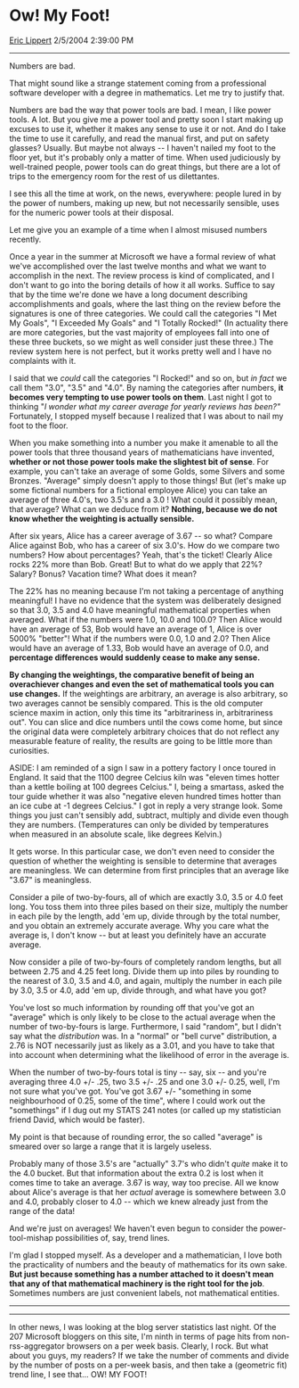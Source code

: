 <div id="page">

# Ow\! My Foot\!

[Eric Lippert](https://social.msdn.microsoft.com/profile/Eric%20Lippert) 2/5/2004 2:39:00 PM

-----

<div id="content">

<div class="mine">

Numbers are bad.

That might sound like a strange statement coming from a professional software developer with a degree in mathematics. Let me try to justify that.

Numbers are bad the way that power tools are bad. I mean, I like power tools. A lot. But you give me a power tool and pretty soon I start making up excuses to use it, whether it makes any sense to use it or not. And do I take the time to use it carefully, and read the manual first, and put on safety glasses? Usually. But maybe not always -- I haven't nailed my foot to the floor yet, but it's probably only a matter of time. When used judiciously by well-trained people, power tools can do great things, but there are a lot of trips to the emergency room for the rest of us dilettantes.

I see this all the time at work, on the news, everywhere: people lured in by the power of numbers, making up new, but not necessarily sensible, uses for the numeric power tools at their disposal.

Let me give you an example of a time when I almost misused numbers recently.

Once a year in the summer at Microsoft we have a formal review of what we've accomplished over the last twelve months and what we want to accomplish in the next. The review process is kind of complicated, and I don't want to go into the boring details of how it all works. Suffice to say that by the time we're done we have a long document describing accomplishments and goals, where the last thing on the review before the signatures is one of three categories. We could call the categories "I Met My Goals", "I Exceeded My Goals" and "I Totally Rocked\!" (In actuality there are more categories, but the vast majority of employees fall into one of these three buckets, so we might as well consider just these three.) The review system here is not perfect, but it works pretty well and I have no complaints with it.

I said that we *could* call the categories "I Rocked\!" and so on, but *in fact* we call them "3.0", "3.5" and "4.0". By naming the categories after numbers, **it becomes very tempting to use power tools on them**. Last night I got to thinking "*I wonder what my career average for yearly reviews has been?"* Fortunately, I stopped myself because I realized that I was about to nail my foot to the floor.

When you make something into a number you make it amenable to all the power tools that three thousand years of mathematicians have invented, **whether or not those power tools make the slightest bit of sense**. For example, you can't take an average of some Golds, some Silvers and some Bronzes. "Average" simply doesn't apply to those things\! But (let's make up some fictional numbers for a fictional employee Alice) you can take an average of three 4.0's, two 3.5's and a 3.0 \! What could it possibly mean, that average? What can we deduce from it? **Nothing, because we do not know whether the weighting is actually sensible.**

After six years, Alice has a career average of 3.67 -- so what? Compare Alice against Bob, who has a career of six 3.0's. How do we compare two numbers? How about percentages? Yeah, that's the ticket\! Clearly Alice rocks 22% more than Bob. Great\! But to what do we apply that 22%? Salary? Bonus? Vacation time? What does it mean?

The 22% has no meaning because I'm not taking a percentage of anything meaningful\! I have no evidence that the system was deliberately designed so that 3.0, 3.5 and 4.0 have meaningful mathematical properties when averaged. What if the numbers were 1.0, 10.0 and 100.0? Then Alice would have an average of 53, Bob would have an average of 1, Alice is over 5000% "better"\! What if the numbers were 0.0, 1.0 and 2.0? Then Alice would have an average of 1.33, Bob would have an average of 0.0, and **percentage differences would suddenly cease to make any sense.**

**By changing the weightings, the comparative benefit of being an overachiever changes and even the set of mathematical tools you can use changes.** If the weightings are arbitrary, an average is also arbitrary, so two averages cannot be sensibly compared. This is the old computer science maxim in action, only this time its "arbitrariness in, arbitrariness out". You can slice and dice numbers until the cows come home, but since the original data were completely arbitrary choices that do not reflect any measurable feature of reality, the results are going to be little more than curiosities.

ASIDE: I am reminded of a sign I saw in a pottery factory I once toured in England. It said that the 1100 degree Celcius kiln was "eleven times hotter than a kettle boiling at 100 degrees Celcius." I, being a smartass, asked the tour guide whether it was also "negative eleven hundred times hotter than an ice cube at -1 degrees Celcius." I got in reply a very strange look. Some things you just can't sensibly add, subtract, multiply and divide even though they are numbers. (Temperatures can only be divided by temperatures when measured in an absolute scale, like degrees Kelvin.)

It gets worse. In this particular case, we don't even need to consider the question of whether the weighting is sensible to determine that averages are meaningless. We can determine from first principles that an average like "3.67" is meaningless.

Consider a pile of two-by-fours, all of which are exactly 3.0, 3.5 or 4.0 feet long. You toss them into three piles based on their size, multiply the number in each pile by the length, add 'em up, divide through by the total number, and you obtain an extremely accurate average. Why you care what the average is, I don't know -- but at least you definitely have an accurate average.

Now consider a pile of two-by-fours of completely random lengths, but all between 2.75 and 4.25 feet long. Divide them up into piles by rounding to the nearest of 3.0, 3.5 and 4.0, and again, multiply the number in each pile by 3.0, 3.5 or 4.0, add 'em up, divide through, and what have you got?

You've lost so much information by rounding off that you've got an "average" which is only likely to be close to the actual average when the number of two-by-fours is large. Furthermore, I said "random", but I didn't say what the *distribution* was. In a "normal" or "bell curve" distribution, a 2.76 is NOT necessarily just as likely as a 3.01, and you have to take that into account when determining what the likelihood of error in the average is.

When the number of two-by-fours total is tiny -- say, six -- and you're averaging three 4.0 +/- .25, two 3.5 +/- .25 and one 3.0 +/- 0.25, well, I'm not sure what you've got. You've got 3.67 +/- "something in some neighbourhood of 0.25, some of the time", where I could work out the "somethings" if I dug out my STATS 241 notes (or called up my statistician friend David, which would be faster).

My point is that because of rounding error, the so called "average" is smeared over so large a range that it is largely useless.

Probably many of those 3.5's are "actually" 3.7's who didn't *quite* make it to the 4.0 bucket. But that information about the extra 0.2 is lost when it comes time to take an average. 3.67 is way, way too precise. All we know about Alice's average is that her *actual* average is somewhere between 3.0 and 4.0, probably closer to 4.0 -- which we knew already just from the range of the data\!

And we're just on averages\! We haven't even begun to consider the power-tool-mishap possibilities of, say, trend lines.

I'm glad I stopped myself. As a developer and a mathematician, I love both the practicality of numbers and the beauty of mathematics for its own sake. **But just because something has a number attached to it doesn't mean that any of that mathematical machinery is the right tool for the job**. Sometimes numbers are just convenient labels, not mathematical entities.

****

-----

In other news, I was looking at the blog server statistics last night. Of the 207 Microsoft bloggers on this site, I'm ninth in terms of page hits from non-rss-aggregator browsers on a per week basis. Clearly, I rock. But what about you guys, my readers? If we take the number of comments and divide by the number of posts on a per-week basis, and then take a (geometric fit) trend line, I see that... OW\! MY FOOT\!

</div>

</div>

</div>

